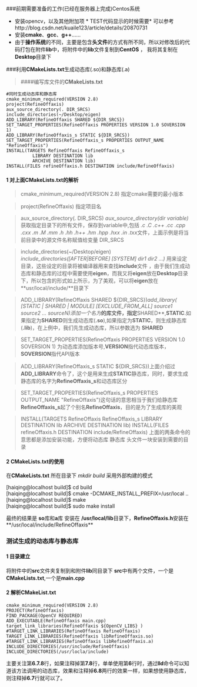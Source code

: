 ###前期需要准备的工作(已经在服务器上完成)Centos系统
 
 
 


- 安装opencv，以及其他附加项    * TEST代码显示的时候需要*
  可以参考http://blog.csdn.net/kuaile123/article/details/20870731
- 安装**cmake**、**gcc**、**g++**......
- 由于**操作系统**的不同，主要是包含**头文件**的方式有所不同，所以对修改后的代码打包在附件**lib**中，将附件中的**lib**文件复制到**CentOS** ， 我将其复制在**Desktop**目录下

###利用**CMakeLists.txt**生成动态库(.so)和静态库(.a)

> ####编写库文件的**CMakeLists.txt**

```
#同时生成动态库和静态库
cmake_minimum_required(VERSION 2.8)
project(RefineOffaxis)
aux_source_directory(. DIR_SRCS)
include_directories(~/Desktop/eigen)
ADD_LIBRARY(RefineOffaxis SHARED ${DIR_SRCS})
SET_TARGET_PROPERTIES(RefineOffaxis PROPERTIES VERSION 1.0 SOVERSION 1)
ADD_LIBRARY(RefineOffaxis_s STATIC ${DIR_SRCS})
SET_TARGET_PROPERTIES(RefineOffaxis_s PROPERTIES OUTPUT_NAME "RefineOffaxis")
INSTALL(TARGETS RefineOffaxis RefineOffaxis_s
          LIBRARY DESTINATION lib 
	      ARCHIVE DESTINATION lib)
INSTALL(FILES refineOffaxis.h DESTINATION include/RefineOffaxis)
```

#### 1 对上面CMakeLists.txt的解析

>cmake_minimum_required(VERSION 2.8) 指定cmake需要的最小版本

>project(RefineOffaxis) 指定项目名

>aux_source_directory(. DIR_SRCS)  *aux_source_directory(dir variable)* 获取指定目录下的所有文件，保存到variable中,包括 *.c .C .c++ .cc .cpp .cxx .m .M .mm .h .hh .h++ .hm .hpp .hxx .in .txx*文件，上面示例是将当前目录中的源文件名称赋值给变量 DIR_SRCS

>include_directories(~/Desktop/eigen) *include_directories([AFTER|BEFORE] [SYSTEM] dir1 dir2 …)* 用来设定目录，这些设定的目录将被编译器用来查找**include**文件 ，由于我们生成动态库和静态库的过程中需要使用**eigen**，而我又将**eigen**放在**Desktop**目录下，所以包含的形式如上所示，为了美观，可以将**eigen**放在**usr/local/include/**目录下

>ADD_LIBRARY(RefineOffaxis SHARED ${DIR_SRCS})*add_library(<name> [STATIC | SHARED | MODULE] [EXCLUDE_FROM_ALL] source1 source2 … sourceN)*添加一个名为**<name>**的库文件，指定**SHARED**,**STATIC**.如果指定为**SHARED**则生成动态库(**.so**),如果指定为**STATIC**，则生成静态库(**.lib**)，在上例中，我们先生成动态库，所以参数选为 **SHARED**

>SET_TARGET_PROPERTIES(RefineOffaxis PROPERTIES VERSION 1.0 SOVERSION 1) 为动态库添加版本号,**VERSION**指代动态库版本，**SOVERSION**指代API版本

>ADD_LIBRARY(RefineOffaxis_s STATIC ${DIR_SRCS})上面介绍过**ADD_LIBRARY**命令了，这个是用来生成**STATIC**静态库，同时，要求生成静态库的名字为**RefineOffaxis_s**和动态库区分

>SET_TARGET_PROPERTIES(RefineOffaxis_s PROPERTIES OUTPUT_NAME "RefineOffaxis")这句话的意思相当于我们给静态库**RefineOffaxis_s**起了个别名**RefineOffaxis**，目的是为了生成库的美观

>INSTALL(TARGETS RefineOffaxis RefineOffaxis_s LIBRARY DESTINATION lib  ARCHIVE DESTINATION lib)
>INSTALL(FILES refineOffaxis.h DESTINATION include/RefineOffaxis)
>上面的两条命令的意思都是添加安装功能，方便将动态库 静态库 头文件一块安装到需要的目录

#### 2 CMakeLists.txt的使用
 
 在**CMakeLists.txt** 所在目录下 *mkdir build* 采用外部构建的模式
 
 [haiqing@localhost build]$  cd build  
 [haiqing@localhost build]$  cmake -DCMAKE_INSTALL_PREFIX=/usr/local ..   
 [haiqing@localhost build]$  make  
 [haiqing@localhost build]$  sudo make install  
 
最终的结果是 **so**库和**a**库 安装在 **/usr/local/lib**目录下，**RefineOffaxis.h**安装在**/usr/local/include/RefineOffaxis**

### 测试生成的动态库与静态库

####  1 目录建立

将附件中的**src**文件夹复制到和附件**lib**同目录下
**src**中有两个文件，一个是**CMakeLists.txt**,一个是**main.cpp**

#### 2 解析CMakeList.txt

```
cmake_minimum_required(VERSION 2.8) 
PROJECT(RefineOffaxis)
FIND_PACKAGE(OpenCV REQUIRED)
ADD_EXECUTABLE(RefineOffaxis main.cpp)
target_link_libraries(RefineOffaxis ${OpenCV_LIBS} )
#TARGET_LINK_LIBRARIES(RefineOffaxis RefineOffaxis)
TARGET_LINK_LIBRARIES(RefineOffaxis libRefineOffaxis.so)
#TARGET_LINK_LIBRARIES(RefineOffaxis libRefineOffaxis.a)
INCLUDE_DIRECTORIES(/usr/include/RefineOffaxis)
INCLUDE_DIRECTORIES(/usr/locla/include)

```

主要关注第**6.7.8**行，如果注释掉第**7.8**行，单单使用第**6**行时，通过**lld**命令可以知道该方法调用的动态库，效果和注释掉**6.8**两行的效果一样，如果想使用静态库，则注释掉**6.7**行就可以了。
